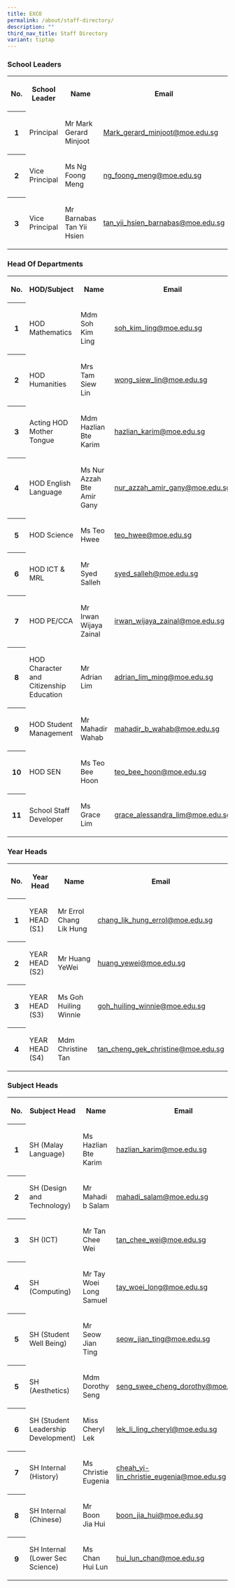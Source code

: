 ```yaml
---
title: EXCO
permalink: /about/staff-directory/
description: ""
third_nav_title: Staff Directory
variant: tiptap
---
```

<h3>School Leaders</h3>
<table style="minWidth: 100px">
<colgroup>
<col>
<col>
<col>
<col>
</colgroup>
<tbody>
<tr>
<th rowspan="1" colspan="1">
<p>No.</p>
</th>
<th rowspan="1" colspan="1">
<p>School Leader</p>
</th>
<th rowspan="1" colspan="1">
<p>Name</p>
</th>
<th rowspan="1" colspan="1">
<p>Email</p>
</th>
</tr>
<tr>
<th rowspan="1" colspan="1">
<p>1</p>
</th>
<td rowspan="1" colspan="1">
<p>Principal</p>
</td>
<td rowspan="1" colspan="1">
<p>Mr Mark Gerard Minjoot</p>
</td>
<td rowspan="1" colspan="1">
<p><a href="mailto:Mark_gerard_minjoot@moe.edu.sg" rel="noopener noreferrer nofollow" target="_blank">Mark_gerard_minjoot@moe.edu.sg</a>
</p>
</td>
</tr>
<tr>
<th rowspan="1" colspan="1">
<p>2</p>
</th>
<td rowspan="1" colspan="1">
<p>Vice Principal</p>
</td>
<td rowspan="1" colspan="1">
<p>Ms Ng Foong Meng</p>
</td>
<td rowspan="1" colspan="1">
<p><a href="mailto:ng_foong_meng@moe.edu.sg" rel="noopener noreferrer nofollow" target="_blank">ng_foong_meng@moe.edu.sg</a>
</p>
</td>
</tr>
<tr>
<th rowspan="1" colspan="1">
<p>3</p>
</th>
<td rowspan="1" colspan="1">
<p>Vice Principal</p>
</td>
<td rowspan="1" colspan="1">
<p>Mr Barnabas Tan Yii Hsien</p>
</td>
<td rowspan="1" colspan="1">
<p><a href="mailto:tan_yii_hsien_barnabas@moe.edu.sg" rel="noopener noreferrer nofollow" target="_blank">tan_yii_hsien_barnabas@moe.edu.sg</a>
</p>
</td>
</tr>
</tbody>
</table>
<h3>Head Of Departments</h3>
<table style="minWidth: 100px">
<colgroup>
<col>
<col>
<col>
<col>
</colgroup>
<tbody>
<tr>
<th rowspan="1" colspan="1">
<p>No.</p>
</th>
<th rowspan="1" colspan="1">
<p>HOD/Subject</p>
</th>
<th rowspan="1" colspan="1">
<p>Name</p>
</th>
<th rowspan="1" colspan="1">
<p>Email</p>
</th>
</tr>
<tr>
<th rowspan="1" colspan="1">
<p>1</p>
</th>
<td rowspan="1" colspan="1">
<p>HOD Mathematics</p>
</td>
<td rowspan="1" colspan="1">
<p>Mdm Soh Kim Ling</p>
</td>
<td rowspan="1" colspan="1">
<p><a href="mailto:soh_kim_ling@moe.edu.sg" rel="noopener noreferrer nofollow" target="_blank">soh_kim_ling@moe.edu.sg</a>
</p>
</td>
</tr>
<tr>
<th rowspan="1" colspan="1">
<p>2</p>
</th>
<td rowspan="1" colspan="1">
<p>HOD Humanities</p>
</td>
<td rowspan="1" colspan="1">
<p>Mrs Tam Siew Lin</p>
</td>
<td rowspan="1" colspan="1">
<p><a href="mailto:wong_siew_lin@moe.edu.sg" rel="noopener noreferrer nofollow" target="_blank">wong_siew_lin@moe.edu.sg</a>
</p>
</td>
</tr>
<tr>
<th rowspan="1" colspan="1">
<p>3</p>
</th>
<td rowspan="1" colspan="1">
<p>Acting HOD Mother Tongue</p>
</td>
<td rowspan="1" colspan="1">
<p>Mdm Hazlian Bte Karim</p>
</td>
<td rowspan="1" colspan="1">
<p><a href="mailto:hazlian_karim@moe.edu.sg" rel="noopener noreferrer nofollow" target="_blank">hazlian_karim@moe.edu.sg</a>
</p>
</td>
</tr>
<tr>
<th rowspan="1" colspan="1">
<p>4</p>
</th>
<td rowspan="1" colspan="1">
<p>HOD English Language</p>
</td>
<td rowspan="1" colspan="1">
<p>Ms Nur Azzah Bte Amir Gany</p>
</td>
<td rowspan="1" colspan="1">
<p><a href="mailto:nur_azzah_amir_gany@moe.edu.sg" rel="noopener noreferrer nofollow" target="_blank">nur_azzah_amir_gany@moe.edu.sg</a>
</p>
</td>
</tr>
<tr>
<th rowspan="1" colspan="1">
<p>5</p>
</th>
<td rowspan="1" colspan="1">
<p>HOD Science</p>
</td>
<td rowspan="1" colspan="1">
<p>Ms Teo Hwee</p>
</td>
<td rowspan="1" colspan="1">
<p><a href="mailto:teo_hwee@moe.edu.sg" rel="noopener noreferrer nofollow" target="_blank">teo_hwee@moe.edu.sg</a>
</p>
</td>
</tr>
<tr>
<th rowspan="1" colspan="1">
<p>6</p>
</th>
<td rowspan="1" colspan="1">
<p>HOD ICT &amp; MRL</p>
</td>
<td rowspan="1" colspan="1">
<p>Mr Syed Salleh</p>
</td>
<td rowspan="1" colspan="1">
<p><a href="mailto:syed_salleh@moe.edu.sg" rel="noopener noreferrer nofollow" target="_blank">syed_salleh@moe.edu.sg</a>
</p>
</td>
</tr>
<tr>
<th rowspan="1" colspan="1">
<p>7</p>
</th>
<td rowspan="1" colspan="1">
<p>HOD PE/CCA</p>
</td>
<td rowspan="1" colspan="1">
<p>Mr Irwan Wijaya Zainal</p>
</td>
<td rowspan="1" colspan="1">
<p><a href="mailto:irwan_wijaya_zainal@moe.edu.sg" rel="noopener noreferrer nofollow" target="_blank">irwan_wijaya_zainal@moe.edu.sg</a>
</p>
</td>
</tr>
<tr>
<th rowspan="1" colspan="1">
<p>8</p>
</th>
<td rowspan="1" colspan="1">
<p>HOD Character and Citizenship Education</p>
</td>
<td rowspan="1" colspan="1">
<p>Mr Adrian Lim</p>
</td>
<td rowspan="1" colspan="1">
<p><a href="mailto:adrian_lim_ming@moe.edu.sg" rel="noopener noreferrer nofollow" target="_blank">adrian_lim_ming@moe.edu.sg</a>
</p>
</td>
</tr>
<tr>
<th rowspan="1" colspan="1">
<p>9</p>
</th>
<td rowspan="1" colspan="1">
<p>HOD Student Management</p>
</td>
<td rowspan="1" colspan="1">
<p>Mr Mahadir Wahab</p>
</td>
<td rowspan="1" colspan="1">
<p><a href="mailto:mahadir_b_wahab@moe.edu.sg" rel="noopener noreferrer nofollow" target="_blank">mahadir_b_wahab@moe.edu.sg</a>
</p>
</td>
</tr>
<tr>
<th rowspan="1" colspan="1">
<p>10</p>
</th>
<td rowspan="1" colspan="1">
<p>HOD SEN</p>
</td>
<td rowspan="1" colspan="1">
<p>Ms Teo Bee Hoon</p>
</td>
<td rowspan="1" colspan="1">
<p><a href="mailto:teo_bee_hoon@moe.edu.sg" rel="noopener noreferrer nofollow" target="_blank">teo_bee_hoon@moe.edu.sg</a>
</p>
</td>
</tr>
<tr>
<th rowspan="1" colspan="1">
<p>11</p>
</th>
<td rowspan="1" colspan="1">
<p>School Staff Developer</p>
</td>
<td rowspan="1" colspan="1">
<p>Ms Grace Lim</p>
</td>
<td rowspan="1" colspan="1">
<p><a href="mailto:grace_alessandra_lim@moe.edu.sg" rel="noopener noreferrer nofollow" target="_blank">grace_alessandra_lim@moe.edu.sg</a>
</p>
</td>
</tr>
</tbody>
</table>
<h3>Year Heads</h3>
<table style="minWidth: 100px">
<colgroup>
<col>
<col>
<col>
<col>
</colgroup>
<tbody>
<tr>
<th rowspan="1" colspan="1">
<p>No.</p>
</th>
<th rowspan="1" colspan="1">
<p>Year Head</p>
</th>
<th rowspan="1" colspan="1">
<p>Name</p>
</th>
<th rowspan="1" colspan="1">
<p>Email</p>
</th>
</tr>
<tr>
<th rowspan="1" colspan="1">
<p>1</p>
</th>
<td rowspan="1" colspan="1">
<p>YEAR HEAD (S1)</p>
</td>
<td rowspan="1" colspan="1">
<p>Mr Errol Chang Lik Hung</p>
</td>
<td rowspan="1" colspan="1">
<p><a href="mailto:chang_lik_hung_errol@moe.edu.sg" rel="noopener noreferrer nofollow" target="_blank">chang_lik_hung_errol@moe.edu.sg</a>
</p>
</td>
</tr>
<tr>
<th rowspan="1" colspan="1">
<p>2</p>
</th>
<td rowspan="1" colspan="1">
<p>YEAR HEAD (S2)</p>
</td>
<td rowspan="1" colspan="1">
<p>Mr Huang YeWei</p>
</td>
<td rowspan="1" colspan="1">
<p><a href="mailto:huang_yewei@moe.edu.sg" rel="noopener noreferrer nofollow" target="_blank">huang_yewei@moe.edu.sg</a>
</p>
</td>
</tr>
<tr>
<th rowspan="1" colspan="1">
<p>3</p>
</th>
<td rowspan="1" colspan="1">
<p>YEAR HEAD (S3)</p>
</td>
<td rowspan="1" colspan="1">
<p>Ms Goh Huiling Winnie</p>
</td>
<td rowspan="1" colspan="1">
<p><a href="mailto:goh_huiling_winnie@moe.edu.sg" rel="noopener noreferrer nofollow" target="_blank">goh_huiling_winnie@moe.edu.sg</a>
</p>
</td>
</tr>
<tr>
<th rowspan="1" colspan="1">
<p>4</p>
</th>
<td rowspan="1" colspan="1">
<p>YEAR HEAD (S4)</p>
</td>
<td rowspan="1" colspan="1">
<p>Mdm Christine Tan</p>
</td>
<td rowspan="1" colspan="1">
<p><a href="mailto:tan_cheng_gek_christine@moe.edu.sg" rel="noopener noreferrer nofollow" target="_blank">tan_cheng_gek_christine@moe.edu.sg</a>
</p>
</td>
</tr>
</tbody>
</table>
<h3>Subject Heads</h3>
<table style="minWidth: 100px">
<colgroup>
<col>
<col>
<col>
<col>
</colgroup>
<tbody>
<tr>
<th rowspan="1" colspan="1">
<p>No.</p>
</th>
<th rowspan="1" colspan="1">
<p>Subject Head</p>
</th>
<th rowspan="1" colspan="1">
<p>Name</p>
</th>
<th rowspan="1" colspan="1">
<p>Email</p>
</th>
</tr>
<tr>
<th rowspan="1" colspan="1">
<p>1</p>
</th>
<td rowspan="1" colspan="1">
<p>SH (Malay Language)</p>
</td>
<td rowspan="1" colspan="1">
<p>Ms Hazlian Bte Karim</p>
</td>
<td rowspan="1" colspan="1">
<p><a href="mailto:Hazlian_karim@moe.edu.sg" rel="noopener noreferrer nofollow" target="_blank">hazlian_karim@moe.edu.sg</a>
</p>
</td>
</tr>
<tr>
<th rowspan="1" colspan="1">
<p>2</p>
</th>
<td rowspan="1" colspan="1">
<p>SH (Design and Technology)</p>
</td>
<td rowspan="1" colspan="1">
<p>Mr Mahadi b Salam</p>
</td>
<td rowspan="1" colspan="1">
<p><a href="mailto:mahadi_salam@moe.edu.sg" rel="noopener noreferrer nofollow" target="_blank">mahadi_salam@moe.edu.sg</a>
</p>
</td>
</tr>
<tr>
<th rowspan="1" colspan="1">
<p>3</p>
</th>
<td rowspan="1" colspan="1">
<p>SH (ICT)</p>
</td>
<td rowspan="1" colspan="1">
<p>Mr Tan Chee Wei</p>
</td>
<td rowspan="1" colspan="1">
<p><a href="mailto:tan_chee_wei@moe.edu.sg" rel="noopener noreferrer nofollow" target="_blank">tan_chee_wei@moe.edu.sg</a>
</p>
</td>
</tr>
<tr>
<th rowspan="1" colspan="1">
<p>4</p>
</th>
<td rowspan="1" colspan="1">
<p>SH (Computing)</p>
</td>
<td rowspan="1" colspan="1">
<p>Mr Tay Woei Long Samuel</p>
</td>
<td rowspan="1" colspan="1">
<p><a href="mailto:tay_woei_long@moe.edu.sg" rel="noopener noreferrer nofollow" target="_blank">tay_woei_long@moe.edu.sg</a>
</p>
</td>
</tr>
<tr>
<th rowspan="1" colspan="1">
<p>5</p>
</th>
<td rowspan="1" colspan="1">
<p>SH (Student Well Being)</p>
</td>
<td rowspan="1" colspan="1">
<p>Mr Seow Jian Ting</p>
</td>
<td rowspan="1" colspan="1">
<p><a href="mailto:seow_jian_ting@moe.edu.sg" rel="noopener noreferrer nofollow" target="_blank">seow_jian_ting@moe.edu.sg</a>
</p>
</td>
</tr>
<tr>
<th rowspan="1" colspan="1">
<p>5</p>
</th>
<td rowspan="1" colspan="1">
<p>SH (Aesthetics)</p>
</td>
<td rowspan="1" colspan="1">
<p>Mdm Dorothy Seng</p>
</td>
<td rowspan="1" colspan="1">
<p><a href="mailto:seng_swee_cheng_dorothy@moe.edu.sg" rel="noopener noreferrer nofollow" target="_blank">seng_swee_cheng_dorothy@moe.edu.sg</a>
</p>
</td>
</tr>
<tr>
<th rowspan="1" colspan="1">
<p>6</p>
</th>
<td rowspan="1" colspan="1">
<p>SH (Student Leadership Development)</p>
</td>
<td rowspan="1" colspan="1">
<p>Miss Cheryl Lek</p>
</td>
<td rowspan="1" colspan="1">
<p><a href="mailto:lek_li_ling_cheryl@moe.edu.sg" rel="noopener noreferrer nofollow" target="_blank">lek_li_ling_cheryl@moe.edu.sg</a>
</p>
</td>
</tr>
<tr>
<th rowspan="1" colspan="1">
<p>7</p>
</th>
<td rowspan="1" colspan="1">
<p>SH Internal (History)</p>
</td>
<td rowspan="1" colspan="1">
<p>Ms Christie Eugenia</p>
</td>
<td rowspan="1" colspan="1">
<p><a href="mailto:cheah_yi-lin_christie_eugenia@moe.edu.sg" rel="noopener noreferrer nofollow" target="_blank">cheah_yi-lin_christie_eugenia@moe.edu.sg</a>
</p>
</td>
</tr>
<tr>
<th rowspan="1" colspan="1">
<p>8</p>
</th>
<td rowspan="1" colspan="1">
<p>SH Internal (Chinese)</p>
</td>
<td rowspan="1" colspan="1">
<p>Mr Boon Jia Hui</p>
</td>
<td rowspan="1" colspan="1">
<p><a href="mailto:boon_jia_hui@moe.edu.sg" rel="noopener noreferrer nofollow" target="_blank">boon_jia_hui@moe.edu.sg</a>
</p>
</td>
</tr>
<tr>
<th rowspan="1" colspan="1">
<p>9</p>
</th>
<td rowspan="1" colspan="1">
<p>SH Internal (Lower Sec Science)</p>
</td>
<td rowspan="1" colspan="1">
<p>Ms Chan Hui Lun</p>
</td>
<td rowspan="1" colspan="1">
<p><a href="mailto:hui_lun_chan@moe.edu.sg" rel="noopener noreferrer nofollow" target="_blank">hui_lun_chan@moe.edu.sg</a>
</p>
</td>
</tr>
</tbody>
</table>
<p></p>